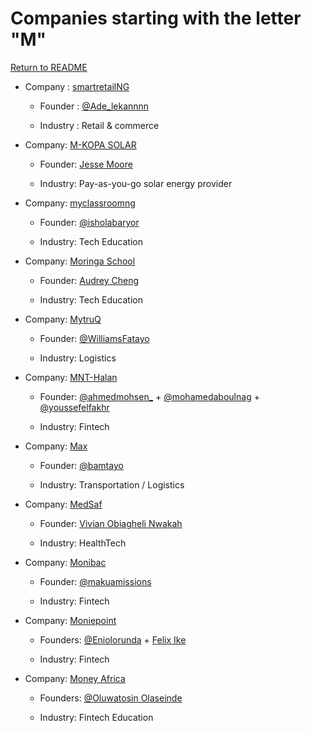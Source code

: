 # Companies starting with the letter "M"

[Return to README](../README.md)

- Company : [smartretailNG](https://twitter.com/smartretailng)

  - Founder : [@Ade_lekannnn](https://twitter.com/Ade_lekannnn)

  - Industry : Retail & commerce

- Company: [M-KOPA SOLAR]()

  - Founder: [Jesse Moore](https://twitter.com/jessemoore)

  - Industry: Pay-as-you-go solar energy provider
  
- Company: [myclassroomng]()

  - Founder: [@isholabaryor](https://twitter.com/isholabaryor)

  - Industry: Tech Education

- Company: [Moringa School](https://www.moringaschool.com/)

  - Founder: [Audrey Cheng](https://www.linkedin.com/in/audrey-cheng1)

  - Industry: Tech Education
 
    
- Company: [MytruQ](https://mytruq.com/)

  - Founder: [@WilliamsFatayo](https://twitter.com/WilliamsFatayo)

  - Industry: Logistics

- Company: [MNT-Halan](https://mnt-halan.com)

  - Founder: [@ahmedmohsen_](https://twitter.com/ahmedmohsen_) + [@mohamedaboulnag](https://twitter.com/mohamedaboulnag) + [@youssefelfakhr](https://twitter.com/youssefelfakhr)

  - Industry: Fintech

- Company: [Max](https://www.max.ng/)

  - Founder: [@bamtayo](https://twitter.com/bamtayo)

  - Industry: Transportation / Logistics
 
  
- Company: [MedSaf](https://www.medsaf.com/)

  - Founder: [Vivian Obiagheli Nwakah](https://www.viviannwakah.com)

  - Industry: HealthTech
 
- Company: [Monibac](https://www.monibac.com/)

  - Founder: [@makuamissions](https://twitter.com/makuamissions)

  - Industry: Fintech

- Company: [Moniepoint](https://moniepoint.com/ng)

  - Founders: [@Eniolorunda](https://twitter.com/Eniolorunda) + [Felix Ike](https://www.linkedin.com/in/felix-ike-b9747158/)

  - Industry: Fintech

- Company: [Money Africa](https://themoneyafrica.com/)

  - Founders: [@Oluwatosin Olaseinde](https://www.linkedin.com/in/tosinmoneyafrica)

  - Industry: Fintech Education 
